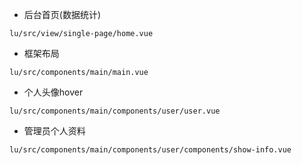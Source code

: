 
- 后台首页(数据统计) 

`lu/src/view/single-page/home.vue`

- 框架布局

`lu/src/components/main/main.vue`

- 个人头像hover

`lu/src/components/main/components/user/user.vue`

- 管理员个人资料

`lu/src/components/main/components/user/components/show-info.vue`
